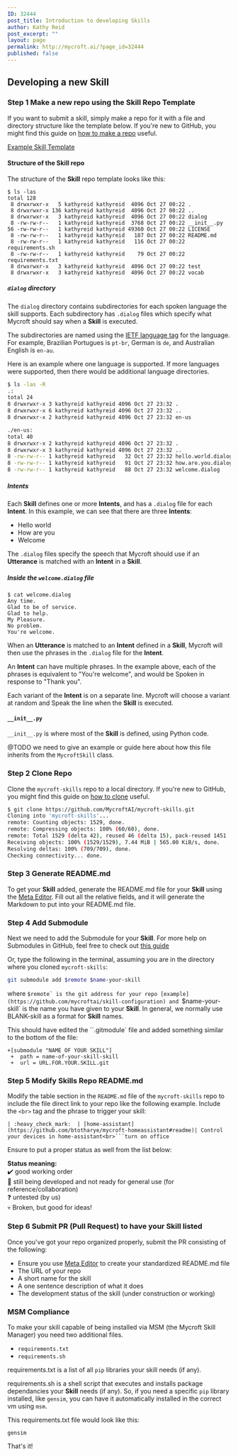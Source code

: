 ```yaml
---
ID: 32444
post_title: Introduction to developing Skills
author: Kathy Reid
post_excerpt: ""
layout: page
permalink: http://mycroft.ai/?page_id=32444
published: false
---
```

## Developing a new **Skill**

### Step 1 Make a new repo using the Skill Repo Template

If you want to submit a skill, simply make a repo for it with a file and directory structure like the template below. If you're new to GitHub, you might find this guide on [how to make a repo](https://help.github.com/articles/create-a-repo/) useful.

[Example Skill Template](https://github.com/MycroftAI/mycroft-skills/tree/master/00__skill_template)  

#### Structure of the **Skill** repo

The structure of the **Skill** repo template looks like this:

```
$ ls -las
total 128
 8 drwxrwxr-x   5 kathyreid kathyreid  4096 Oct 27 00:22 .
 8 drwxrwxr-x 136 kathyreid kathyreid  4096 Oct 27 00:22 ..
 8 drwxrwxr-x   3 kathyreid kathyreid  4096 Oct 27 00:22 dialog
 8 -rw-rw-r--   1 kathyreid kathyreid  3768 Oct 27 00:22 __init__.py
56 -rw-rw-r--   1 kathyreid kathyreid 49360 Oct 27 00:22 LICENSE
 8 -rw-rw-r--   1 kathyreid kathyreid   187 Oct 27 00:22 README.md
 8 -rw-rw-r--   1 kathyreid kathyreid   116 Oct 27 00:22 requirements.sh
 8 -rw-rw-r--   1 kathyreid kathyreid    79 Oct 27 00:22 requirements.txt
 8 drwxrwxr-x   3 kathyreid kathyreid  4096 Oct 27 00:22 test
 8 drwxrwxr-x   3 kathyreid kathyreid  4096 Oct 27 00:22 vocab
 ```

##### `dialog` directory

The `dialog` directory contains subdirectories for each spoken language the skill supports. Each subdirectory has `.dialog` files which specify what Mycroft should say when a **Skill** is executed.

The subdirectories are named using the [IETF language tag](https://en.wikipedia.org/wiki/IETF_language_tag) for the language. For example, Brazilian Portugues is `pt-br`, German is `de`, and Australian English is `en-au`.

Here is an example where one language is supported. If more languages were supported, then there would be additional language directories.

```bash
$ ls -las -R
.:
total 24
8 drwxrwxr-x 3 kathyreid kathyreid 4096 Oct 27 23:32 .
8 drwxrwxr-x 6 kathyreid kathyreid 4096 Oct 27 23:32 ..
8 drwxrwxr-x 2 kathyreid kathyreid 4096 Oct 27 23:32 en-us

./en-us:
total 40
8 drwxrwxr-x 2 kathyreid kathyreid 4096 Oct 27 23:32 .
8 drwxrwxr-x 3 kathyreid kathyreid 4096 Oct 27 23:32 ..
8 -rw-rw-r-- 1 kathyreid kathyreid   32 Oct 27 23:32 hello.world.dialog
8 -rw-rw-r-- 1 kathyreid kathyreid   91 Oct 27 23:32 how.are.you.dialog
8 -rw-rw-r-- 1 kathyreid kathyreid   88 Oct 27 23:32 welcome.dialog
```

##### Intents

Each **Skill** defines one or more **Intents**, and has a `.dialog` file for each **Intent**. In this example, we can see that there are three **Intents**:

* Hello world
* How are you
* Welcome

The `.dialog` files specify the speech that Mycroft should use if an **Utterance** is matched with an **Intent** in a **Skill**.

##### Inside the `welcome.dialog` file

```
$ cat welcome.dialog
Any time.
Glad to be of service.
Glad to help.
My Pleasure.
No problem.
You're welcome.
```

When an **Utterance** is matched to an **Intent** defined in a **Skill**, Mycroft will then use the phrases in the `.dialog` file for the **Intent**.

An **Intent** can have multiple phrases. In the example above, each of the phrases is equivalent to "You're welcome", and would be Spoken in response to "Thank you".

Each variant of the **Intent** is on a separate line. Mycroft will choose a variant at random and Speak the line when the **Skill** is executed.

#### `__init__.py`

`__init__.py` is where most of the **Skill** is defined, using Python code.

@TODO we need to give an example or guide here about how this file inherits from the `MycroftSkill` class.

### Step 2 Clone Repo
Clone the `mycroft-skills` repo to a local directory. If you're new to GitHub, you might find this guide on [how to clone](https://help.github.com/articles/cloning-a-repository) useful.

```bash
$ git clone https://github.com/MycroftAI/mycroft-skills.git
Cloning into 'mycroft-skills'...
remote: Counting objects: 1529, done.
remote: Compressing objects: 100% (60/60), done.
remote: Total 1529 (delta 42), reused 46 (delta 15), pack-reused 1451
Receiving objects: 100% (1529/1529), 7.44 MiB | 565.00 KiB/s, done.
Resolving deltas: 100% (709/709), done.
Checking connectivity... done.

```

### Step 3 Generate README.md
To get your **Skill** added, generate the README.md file for your **Skill** using the [Meta Editor](http://rawgit.com/MycroftAI/mycroft-skills/master/meta_editor.html). Fill out all the relative fields, and it will generate the Markdown to put into your README.md file.

### Step 4 Add Submodule
Next we need to add the Submodule for your **Skill**. For more help on Submodules in GitHub, feel free to check out [this guide](https://github.com/blog/2104-working-with-submodules)

Or, type the following in the terminal, assuming you are in the directory where you cloned `mycroft-skills`:

```bash
git submodule add $remote $name-your-skill
```
where ``$remote` is the git address for your repo [example] (https://github.com/mycroftai/skill-configuration) and ``$name-your-skill` is the name you have given to your **Skill**. In general, we normally use BLANK-skill as a format for **Skill** names.

This should have edited the ``.gitmodule` file and added something similar to the bottom of the file:
```
+[submodule "NAME OF YOUR SKILL"]
 +	path = name-of-your-skill-skill
 +	url = URL.FOR.YOUR.SKILL.git
```

### Step 5 Modify Skills Repo README.md
Modify the table section in the `README.md` file of the `mycroft-skills` repo to include the file direct link to your repo like the following example. Include the `<br>` tag and the phrase to trigger your skill:

```
| :heavy_check_mark:  | [home-assistant](https://github.com/btotharye/mycroft-homeassistant#readme)| Control your devices in home-assistant<br>```turn on office
```

Ensure to put a proper status as well from the list below:

**Status meaning:**  
:heavy_check_mark: good working order  
:construction:     still being developed and not ready for general use (for reference/collaboration)  
:question:         untested (by us)  
:skull:            Broken, but good for ideas!

### Step 6 Submit PR (Pull Request) to have your **Skill** listed
Once you've got your repo organized properly, submit the PR consisting of the following:
* Ensure you use [Meta Editor](http://rawgit.com/MycroftAI/mycroft-skills/master/meta_editor.html) to create your standardized README.md file
* The URL of your repo
* A short name for the skill
* A one sentence description of what it does
* The development status of the skill (under construction or working)  

### MSM Compliance
To make your skill capable of being installed via MSM (the Mycroft Skill Manager) you need two additional files.
* `requirements.txt`
* `requirements.sh`

requirements.txt is a list of all `pip` libraries your skill needs (if any).

requirements.sh is a shell script that executes and installs package dependancies  your **Skill** needs (if any).
So, if you need a specific `pip` library installed, like `gensim`, you can have it automatically installed in the correct vm using `msm`.

This requirements.txt file would look like this:
```
gensim
```
That's it!